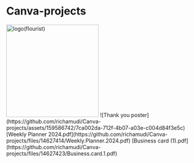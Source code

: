 # Canva-projects
<img width="245" alt="logo(flourist)" src="https://github.com/richamudi/Canva-projects/assets/159586742/f7cd76d1-ff59-4d61-8365-6bbb4ac558bd">
![Thank you poster](https://github.com/richamudi/Canva-projects/assets/159586742/7ca002da-712f-4b07-a03e-c004d84f3e5c)
[Weekly Planner 2024.pdf](https://github.com/richamudi/Canva-projects/files/14627414/Weekly.Planner.2024.pdf)
[Business card (1).pdf](https://github.com/richamudi/Canva-projects/files/14627423/Business.card.1.pdf)
